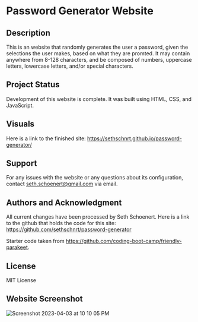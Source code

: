 # Password Generator Website

## Description

This is an website that randomly generates the user a password, given the selections the user makes, based on what they are promted. It may contain anywhere from 8-128 characters, and be composed of numbers, uppercase letters, lowercase letters, and/or special characters. 

## Project Status

Development of this website is complete. It was built using HTML, CSS, and JavaScript.

## Visuals

Here is a link to the finished site: https://sethschnrt.github.io/password-generator/

## Support

For any issues with the website or any questions about its configuration, contact seth.schoenert@gmail.com via email.

## Authors and Acknowledgment

All current changes have been processed by Seth Schoenert. Here is a link to the github that holds the code for this site: https://github.com/sethschnrt/password-generator

Starter code taken from https://github.com/coding-boot-camp/friendly-parakeet.

## License

MIT License

## Website Screenshot

![Screenshot 2023-04-03 at 10 10 05 PM](https://user-images.githubusercontent.com/127680441/229681330-6f033fe5-251b-463f-b871-9642b9e6231f.png)

